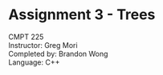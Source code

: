 # Assignment 3 - Trees

CMPT 225  
Instructor: Greg Mori  
Completed by: Brandon Wong  
Language: C++